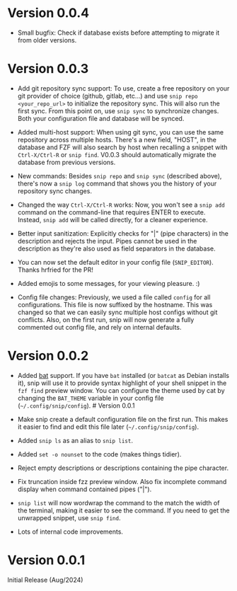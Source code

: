 # Version 0.0.4

*   Small bugfix: Check if database exists before attempting to migrate it
    from older versions.

# Version 0.0.3

*   Add git repository sync support: To use, create a free repository on your
    git provider of choice (github, gitlab, etc...) and use `snip repo
    <your_repo_url>` to initialize the repository sync. This will also run the
    first sync. From this point on, use `snip sync` to synchronize changes.
    Both your configuration file and database will be synced.

*   Added multi-host support: When using git sync, you can use the same
    repository across multiple hosts. There's a new field, "HOST", in the
    database and FZF will also search by host when recalling a snippet with
    `Ctrl-X/Ctrl-R` or `snip find`. V0.0.3 should automatically migrate the
    database from previous versions.

*   New commands: Besides `snip repo` and `snip sync` (described above),
    there's now a `snip log` command that shows you the history of your
    repository sync changes.

*   Changed the way `Ctrl-X/Ctrl-R` works: Now, you won't see a `snip add`
    command on the command-line that requires ENTER to execute. Instead, `snip
    add` will be called directly, for a cleaner experience.

*   Better input sanitization: Explicitly checks for "|" (pipe characters) in
    the description and rejects the input. Pipes cannot be used in the
    description as they're also used as field separators in the database.

*   You can now set the default editor in your config file (`SNIP_EDITOR`).
    Thanks hrfried for the PR!

*   Added emojis to some messages, for your viewing pleasure. :)

*   Config file changes: Previously, we used a file called `config` for all
    configurations. This file is now suffixed by the hostname. This was changed
    so that we can easily sync multiple host configs without git conflicts.
    Also, on the first run, snip will now generate a fully commented out config
    file, and rely on internal defaults.

# Version 0.0.2

*   Added [bat](https://github.com/sharkdp/bat) support. If you have `bat`
    installed (or `batcat` as Debian installs it), snip will use it to provide
    syntax highlight of your shell snippet in the `fzf find` preview window. You
    can configure the theme used by cat by changing the `BAT_THEME` variable in
    your config file (`~/.config/snip/config`). # Version 0.0.1

*   Make snip create a default configuration file on the first run. This makes
    it easier to find and edit this file later (`~/.config/snip/config`).

*   Added `snip ls` as an alias to `snip list`.

*   Added `set -o nounset` to the code (makes things tidier).

*   Reject empty descriptions or descriptions containing the pipe character.

*   Fix truncation inside fzz preview window. Also fix incomplete command
    display when command contained pipes ("|").

*   `snip list` will now wordwrap the command to the match the width of the
    terminal, making it easier to see the command. If you need to get the
    unwrapped snippet, use `snip find`.

*   Lots of internal code improvements.

# Version 0.0.1

Initial Release (Aug/2024)
